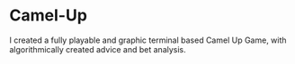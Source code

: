 # Camel-Up
I created a fully playable and graphic terminal based Camel Up Game, with algorithmically created advice and bet analysis. 
